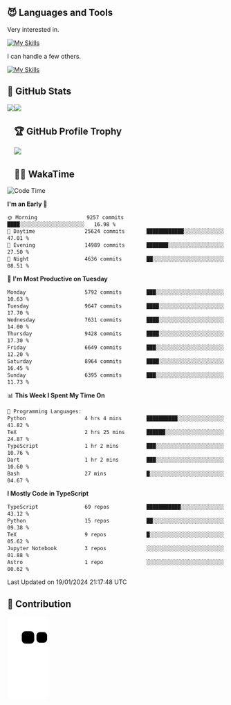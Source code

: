 <!-- # Hi there <img width="35" src="https://user-images.githubusercontent.com/50891407/148686885-0fefeb76-4cf6-473a-9e3e-889ce5513450.gif" /> I'm Yuta Ohira -->

<!-- ![alesion30](https://github.com/Alesion30/Alesion30/assets/50891407/5814fd76-9743-4cf8-89ff-b2be2fd49fb6) -->


<!--
[![Likes](https://badgen.org/img/zenn/alesion/likes?style=for-the-badge)](https://zenn.dev/alesion)
[![Followers](https://badgen.org/img/zenn/alesion/followers?style=for-the-badge)](https://zenn.dev/alesion)
[![Articles](https://badgen.org/img/zenn/alesion/articles?style=for-the-badge)](https://zenn.dev/alesion)
[![Books](https://badgen.org/img/zenn/alesion/books?style=for-the-badge)](https://zenn.dev/alesion?tab=books)
[![Scraps](https://badgen.org/img/zenn/alesion/scraps?style=for-the-badge)](https://zenn.dev/alesion?tab=scraps)

[![Contributions](https://badgen.org/img/qiita/alesion30/contributions?style=for-the-badge)](https://qiita.com/alesion30)
[![Followers](https://badgen.org/img/qiita/alesion30/followers?style=for-the-badge)](https://qiita.com/alesion30)
[![Articles](https://badgen.org/img/qiita/alesion30/articles?style=for-the-badge)](https://qiita.com/alesion30)
-->

<!-- <p align="left"> -->
  <!-- GitHub -->
<!--   <a href="https://github.com/alesion30/alesion30/">
    <img src="https://komarev.com/ghpvc/?username=alesion30" alt="alesion30" />
  </a>
  <a href="https://github.com/alesion30">
    <img height="20" src="https://img.shields.io/github/followers/alesion30?label=follow&logo=github&style=flat" />
  </a> -->
  <!-- Zenn -->
<!--   <a href="https://zenn.dev/alesion">
    <img src="https://zenn.badge.nikaera.com/s/alesion/likes?style=flat" alt="alesion likes" />
  </a>
  <a href="https://zenn.dev/alesion/articles">
    <img src="https://zenn.badge.nikaera.com/s/alesion/articles?style=flat" alt="alesion articles" />
  </a>
  <a href="https://zenn.dev/alesion/followers">
    <img src="https://zenn.badge.nikaera.com/s/alesion/followers?style=flat" alt="alesion followers" />
  </a>
  <a href="https://zenn.dev/alesion/books">
    <img src="https://zenn.badge.nikaera.com/s/alesion/books?style=flat" alt="alesion books" />
  </a>
  <a href="https://zenn.dev/alesion/scraps">
    <img src="https://zenn.badge.nikaera.com/s/alesion/scraps?style=flat" alt="alesion scraps" />
  </a> -->
  <!-- qiita -->
<!--   <a href="http://qiita.com/Alesion30">
    <img height="20" src="https://qiita-badge.apiapi.app/s/Alesion30/posts.svg" />
  </a>
    <img height="20" src="https://qiita-badge.apiapi.app/s/Alesion30/contributions.svg" />
  </a> -->
<!-- </p> -->

## 😈 Languages and Tools

Very interested in.

[![My Skills](https://skillicons.dev/icons?i=react,nextjs,typescript,flutter,firebase)](https://skillicons.dev)

I can handle a few others.

[![My Skills](https://skillicons.dev/icons?i=javascript,vue,nuxt,redux,electron,express,nodejs,deno,dart,python,flask,php,laravel,wordpress,go,rust,html,css,sass,tailwind,bootstrap,webpack,supabase,aws,dynamodb,mysql,figma,xd,vscode,latex)](https://skillicons.dev)

## 💎 GitHub Stats

<div>
  <img height="170" align="left" src="https://github-readme-stats.vercel.app/api?username=Alesion30&count_private=true&show_icons=true&title_color=81A1C1&text_color=ECEFF4&bg_color=2E3440&icon_color=D8DEE9&border_radius=10" />
  <img height="170" src="https://github-readme-stats.vercel.app/api/top-langs/?username=Alesion30&langs_count=8&layout=compact&title_color=81A1C1&text_color=ECEFF4&bg_color=2E3440&icon_color=D8DEE9&border_radius=10" />
</div>


## 🏆 GitHub Profile Trophy

<img width="800" src="https://github-profile-trophy.vercel.app/?username=Alesion30&theme=nord&no-frame=true"/>


## 🧑‍💻 WakaTime

<!--START_SECTION:waka-->
![Code Time](http://img.shields.io/badge/Code%20Time-2%2C954%20hrs%2034%20mins-blue)

**I'm an Early 🐤** 

```text
🌞 Morning                9257 commits        ████░░░░░░░░░░░░░░░░░░░░░   16.98 % 
🌆 Daytime                25624 commits       ████████████░░░░░░░░░░░░░   47.01 % 
🌃 Evening                14989 commits       ███████░░░░░░░░░░░░░░░░░░   27.50 % 
🌙 Night                  4636 commits        ██░░░░░░░░░░░░░░░░░░░░░░░   08.51 % 
```
📅 **I'm Most Productive on Tuesday** 

```text
Monday                   5792 commits        ███░░░░░░░░░░░░░░░░░░░░░░   10.63 % 
Tuesday                  9647 commits        ████░░░░░░░░░░░░░░░░░░░░░   17.70 % 
Wednesday                7631 commits        ████░░░░░░░░░░░░░░░░░░░░░   14.00 % 
Thursday                 9428 commits        ████░░░░░░░░░░░░░░░░░░░░░   17.30 % 
Friday                   6649 commits        ███░░░░░░░░░░░░░░░░░░░░░░   12.20 % 
Saturday                 8964 commits        ████░░░░░░░░░░░░░░░░░░░░░   16.45 % 
Sunday                   6395 commits        ███░░░░░░░░░░░░░░░░░░░░░░   11.73 % 
```


📊 **This Week I Spent My Time On** 

```text
💬 Programming Languages: 
Python                   4 hrs 4 mins        ██████████░░░░░░░░░░░░░░░   41.82 % 
TeX                      2 hrs 25 mins       ██████░░░░░░░░░░░░░░░░░░░   24.87 % 
TypeScript               1 hr 2 mins         ███░░░░░░░░░░░░░░░░░░░░░░   10.76 % 
Dart                     1 hr 2 mins         ███░░░░░░░░░░░░░░░░░░░░░░   10.60 % 
Bash                     27 mins             █░░░░░░░░░░░░░░░░░░░░░░░░   04.67 % 
```

**I Mostly Code in TypeScript** 

```text
TypeScript               69 repos            ███████████░░░░░░░░░░░░░░   43.12 % 
Python                   15 repos            ██░░░░░░░░░░░░░░░░░░░░░░░   09.38 % 
TeX                      9 repos             █░░░░░░░░░░░░░░░░░░░░░░░░   05.62 % 
Jupyter Notebook         3 repos             ░░░░░░░░░░░░░░░░░░░░░░░░░   01.88 % 
Astro                    1 repo              ░░░░░░░░░░░░░░░░░░░░░░░░░   00.62 % 
```




 Last Updated on 19/01/2024 21:17:48 UTC
<!--END_SECTION:waka-->


## 🐍 Contribution

<img src="https://github.com/Alesion30/Alesion30/blob/output/github-contribution-grid-snake.svg" alt="GitHub Snake dark" />

